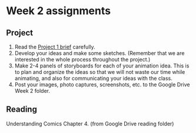 # Week 2 assignments


## Project
1. Read the [Project 1 brief](proj-loop.md) carefully.
1. Develop your ideas and make some sketches. (Remember that we are interested in the whole process throughout the project.)
1. Make 2-4 panels of storyboards for each of your animation idea. This is to plan and organize the ideas so that we will not waste our time while animating, and also for communicating your ideas with the class.
1. Post your images, photo captures, screenshots, etc. to the Google Drive Week 2 folder.

## Reading
Understanding Comics Chapter 4. (from Google Drive reading folder)
